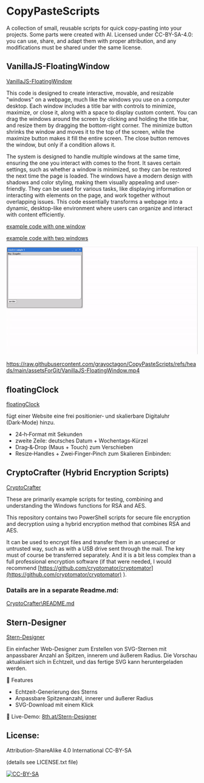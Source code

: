# CopyPasteScripts
A collection of small, reusable scripts for quick copy-pasting into your projects. Some parts were created with AI. Licensed under CC-BY-SA-4.0: you can use, share, and adapt them with proper attribution, and any modifications must be shared under the same license.

## VanillaJS-FloatingWindow
[VanillaJS-FloatingWindow](VanillaJS-FloatingWindow/)

This code is designed to create interactive, movable, and resizable "windows" on a webpage, much like the windows you use on a computer desktop. Each window includes a title bar with controls to minimize, maximize, or close it, along with a space to display custom content. You can drag the windows around the screen by clicking and holding the title bar, and resize them by dragging the bottom-right corner. The minimize button shrinks the window and moves it to the top of the screen, while the maximize button makes it fill the entire screen. The close button removes the window, but only if a condition allows it.

The system is designed to handle multiple windows at the same time, ensuring the one you interact with comes to the front. It saves certain settings, such as whether a window is minimized, so they can be restored the next time the page is loaded. The windows have a modern design with shadows and color styling, making them visually appealing and user-friendly. They can be used for various tasks, like displaying information or interacting with elements on the page, and work together without overlapping issues. This code essentially transforms a webpage into a dynamic, desktop-like environment where users can organize and interact with content efficiently.


[example code with one window](VanillaJS-FloatingWindow/ExampleWindowUseage.html)
 
[example code with two windows](VanillaJS-FloatingWindow/ExampleTwoWindows.html)


![Video Preview](assetsForGit/VanillaJS-FloatingWindow.gif)

https://raw.githubusercontent.com/grayoctagon/CopyPasteScripts/refs/heads/main/assetsForGit/VanillaJS-FloatingWindow.mp4

## floatingClock
[floatingClock](floatingClock/)

fügt einer Website eine frei positionier‑ und skalierbare Digitaluhr (Dark‑Mode) hinzu.
- 24‑h‑Format mit Sekunden
- zweite Zeile: deutsches Datum + Wochentags‑Kürzel
- Drag‑&‑Drop (Maus + Touch) zum Verschieben
- Resize‑Handles + Zwei‑Finger‑Pinch zum Skalieren
Einbinden: <script src="floatingClock.js"></script>


## CryptoCrafter (Hybrid Encryption Scripts)
[CryptoCrafter](CryptoCrafter/)

These are primarily example scripts for testing, combining and understanding the Windows functions for RSA and AES.

This repository contains two PowerShell scripts for secure file encryption and decryption using a hybrid encryption method that combines RSA and AES.

It can be used to encrypt files and transfer them in an unsecured or untrusted way, such as with a USB drive sent through the mail. The key must of course be transferred separately. And it is a bit less complex than a full professional encryption software (if that were needed, I would recommend [https://github.com/cryptomator/cryptomator](https://github.com/cryptomator/cryptomator) ). 

### Datails are in a separate Readme.md: 
[CryptoCrafter\README.md](CryptoCrafter\README.md)


## Stern-Designer 
[Stern-Designer](Stern-Designer/)

Ein einfacher Web-Designer zum Erstellen von SVG-Sternen mit anpassbarer Anzahl an Spitzen, innerem und äußerem Radius. Die Vorschau aktualisiert sich in Echtzeit, und das fertige SVG kann heruntergeladen werden.

🚀 Features
- Echtzeit-Generierung des Sterns
- Anpassbare Spitzenanzahl, innerer und äußerer Radius
- SVG-Download mit einem Klick

🔗 Live-Demo: [8th.at/Stern-Designer](https://8th.at/Stern-Designer/)

## License: 
Attribution-ShareAlike 4.0 International CC-BY-SA 

(details see LICENSE.txt file)

[![CC-BY-SA](https://i.creativecommons.org/l/by-sa/4.0/88x31.png)](#license)


